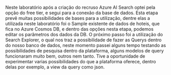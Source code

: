 Neste laboratório após a criação do recruso Azure AI Search optei pela opção do free tier, e segui para a conexão da base de dados. Esta etapa prevê muitas possibilidades de bases para a utilização, dentre elas a utilizada neste laboratório foi o Sample existente de dados
de hoteis, que fica no Azure Cosmos DB, e dentro das opções nesta etapa, podemos editar os parâmetros dos dados da DB. O próximo passo foi a utilização do Search Explorer, o qual nos traz a possibilidade de fazer as Querys dentro do nosso banco de dados, neste momento
passei alguns tempo testando as possibilidades de pesquisa dentro da plataforma, alguns modelos de query funcionaram muito bem, outros nem tanto. Tive a oportunidade de experimentar varias possibilidades do que a plataforma oferece, dentro delas por exemplo, a view da query como json.
